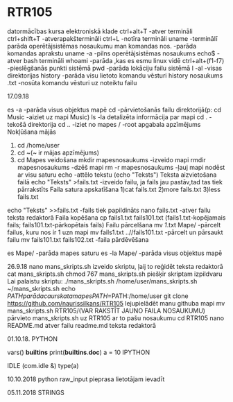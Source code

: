 # RTR105
datormācības kursa elektroniskā klade
ctrl+alt+T -atver termināli
ctrl+shift+T -atverapakštermināli
ctrl+L -notīra termināli
uname -terminālī parāda operētājsistēmas nosaukumu
man komandas nos. -parāda komandas aprakstu
uname -a -pilns operētājsistēmas nosaukums
echo$ -atver bash termināli
whoami -parāda ,kas es esmu linux vidē
ctrl+alt+(f1-f7) -pieslēgšanās punkti sistēmā
pwd -parāda lokāciju failu sistēmā
l -al -visas direktorijas
history -parāda visu lietoto komandu vēsturi
history nosaukums .txt -nosūta komandu vēsturi uz noteiktu failu

17.09.18

es -a -parāda visus objektus mapē
cd -pārvietošanās failu direktorijā(p: cd Music -aiziet uz mapi Music)
ls -la detalizēta informācija par mapi
cd . -tekošā direktorija
cd .. -iziet no mapes
/ -root apgabala apzīmējums
Nokļūšana mājās
1) cd /home/user
2) cd ~(~ ir mājas apzīmējums)
3) cd 
Mapes veidošana
mkdir mapesnosaukums -izveido mapi
rmdir mapesnosaukums -dzēš mapi
rm -r mapesnosaukums -ļauj mapi nodēst ar visu saturu
echo -attēlo tekstu (echo "Teksts")
Teksta aizvietošana failā
echo "Teksts" >fails.txt -izveido failu, ja fails jau pastāv,tad tas tiek pārrakstīts
Faila satura apskatīšana
1)cat fails.txt
2)more fails.txt
3)less fails.txt

echo "Teksts" >>fails.txt -fails tiek papildināts
nano fails.txt -atver failu teksta redaktorā
Faila kopēšana
cp fails1.txt fails101.txt (fails1.txt-kopējamais fails; fails101.txt-pārkopētais fails)
Failu pārcelšana
mv *1*.txt Mape/ -pārcelt failus, kuru nos ir 1 uzn mapi
mv fails1.txt ..//fails101.txt -pārcelt un pārsaukt failu
mv fails101.txt fails102.txt -faila pārdēvēšana

es Mape/ -parāda mapes saturu
es -la Mape/ -parāda visus objektus mapē

26.9.18
nano mans_skripts.sh izveido skriptu, ļaij to reģidēt teksta redaktorā
cat mans_skripts.sh
chmod 767 mans_skripts.sh piešķir skriptam izpildvaru
Lai palaistu skriptu:
./mans_skripts.sh
/home/user/mans_skripts.sh
~/mans_skripts.sh
echo $PATH parāda caurskata mapes
PATH=$PATH:/home/user
git clone https://github.com/naurissilkans/RTR105 lejupielādēt manu githuba mapi
mv mans_skripts.sh RTR105/(VAR RAKSTĪT JAUNO FAILA NOSAUKUMU) pārvieto mans_skripts.sh uz RTR105 ar to pašu nosaukumu
cd RTR105
nano README.md atver failu readme.md teksta redaktorā

01.10.18.
PYTHON

vars()
__builtins__
print(__builtins__.__doc__)
a = 10
 IPYTHON

IDLE (com.idle &)
type(a)

10.10.2018
python raw_input pieprasa lietotājam ievadīt 


05.11.2018
	STRINGS

